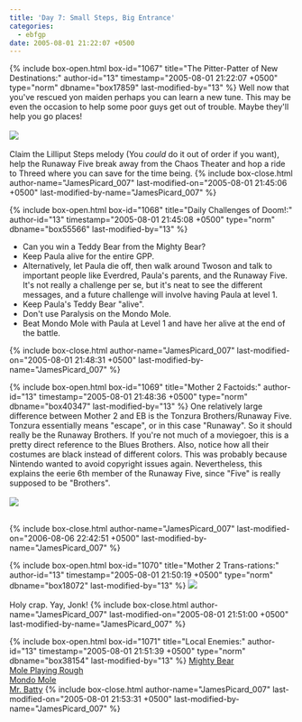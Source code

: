 ```yaml
---
title: 'Day 7: Small Steps, Big Entrance'
categories:
  - ebfgp
date: 2005-08-01 21:22:07 +0500
---
```

{% include box-open.html box-id="1067" title="The Pitter-Patter of New Destinations:" author-id="13" timestamp="2005-08-01 21:22:07 +0500" type="norm" dbname="box17859" last-modified-by="13" %}
Well now that you've rescued yon maiden perhaps you can learn a new tune. This may be even the occasion to help some poor guys get out of trouble. Maybe they'll help you go places!<br /><br />
<img src="http://classic.starmen.net/ebfgp/img/eb7.png"/><br /><br />
Claim the Lilliput Steps melody (You <i>could</i> do it out of order if you want), help the Runaway Five break away from the Chaos Theater and hop a ride to Threed where you can save for the time being. 
{% include box-close.html author-name="JamesPicard_007" last-modified-on="2005-08-01 21:45:06 +0500" last-modified-by-name="JamesPicard_007" %}

{% include box-open.html box-id="1068" title="Daily Challenges of Doom!:" author-id="13" timestamp="2005-08-01 21:45:08 +0500" type="norm" dbname="box55566" last-modified-by="13" %}
<ul>
<li>Can you win a Teddy Bear from the Mighty Bear?</li>
<li>Keep Paula alive for the entire GPP.</li>
<li>Alternatively, let Paula die off, then walk around Twoson and talk to important people like Everdred, Paula's parents, and the Runaway Five. It's not really a challenge per se, but it's neat to see the different messages, and a future challenge will involve having Paula at level 1.</li>
<li>Keep Paula's Teddy Bear "alive".</li>
<li>Don't use Paralysis on the Mondo Mole.</li>
<li>Beat Mondo Mole with Paula at Level 1 and have her alive at the end of the battle.</li>
</ul>
{% include box-close.html author-name="JamesPicard_007" last-modified-on="2005-08-01 21:48:31 +0500" last-modified-by-name="JamesPicard_007" %}

{% include box-open.html box-id="1069" title="Mother 2 Factoids:" author-id="13" timestamp="2005-08-01 21:48:36 +0500" type="norm" dbname="box40347" last-modified-by="13" %}
 One relatively large difference between Mother 2 and EB is the Tonzura Brothers/Runaway Five. Tonzura essentially means "escape", or in this case "Runaway". So it should really be the Runaway Brothers. If you're not much of a moviegoer, this is a pretty direct reference to the Blues Brothers. Also, notice how all their costumes are black instead of different colors. This was probably because Nintendo wanted to avoid copyright issues again. Nevertheless, this explains the eerie 6th member of the Runaway Five, since "Five" is really supposed to be "Brothers".<br /><br />
<img src="http://classic.starmen.net/ebfgp/img/mo7.gif"/><br /><br />

{% include box-close.html author-name="JamesPicard_007" last-modified-on="2006-08-06 22:42:51 +0500" last-modified-by-name="JamesPicard_007" %}

{% include box-open.html box-id="1070" title="Mother 2 Trans-rations:" author-id="13" timestamp="2005-08-01 21:50:19 +0500" type="norm" dbname="box18072" last-modified-by="13" %}
<img src="http://classic.starmen.net/ebfgp/trans/tr7.gif"/><br /><br />
Holy crap. Yay, Jonk!
{% include box-close.html author-name="JamesPicard_007" last-modified-on="2005-08-01 21:51:00 +0500" last-modified-by-name="JamesPicard_007" %}

{% include box-open.html box-id="1071" title="Local Enemies:" author-id="13" timestamp="2005-08-01 21:51:39 +0500" type="norm" dbname="box38154" last-modified-by="13" %}
<a href="http://starmen.net/mother2/ebdb/enemies.php?enemy=27">Mighty Bear</a><br />
<a href="http://starmen.net/mother2/ebdb/enemies.php?enemy=143">Mole Playing Rough</a><br />
<a href="http://starmen.net/mother2/ebdb/enemies.php?enemy=40">Mondo Mole</a><br />
<a href="http://starmen.net/mother2/ebdb/enemies.php?enemy=56">Mr. Batty</a>
{% include box-close.html author-name="JamesPicard_007" last-modified-on="2005-08-01 21:53:31 +0500" last-modified-by-name="JamesPicard_007" %}
